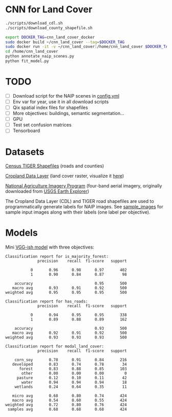 # CNN for Land Cover

```bash
./scripts/download_cdl.sh
./scripts/download_county_shapefile.sh
```

```bash
export DOCKER_TAG=cnn_land_cover_docker
sudo docker build ~/cnn_land_cover --tag=$DOCKER_TAG
sudo docker run -it -v ~/cnn_land_cover:/home/cnn_land_cover $DOCKER_TAG bash
cd /home/cnn_land_cover
python annotate_naip_scenes.py
python fit_model.py
```

# TODO

* [ ] Download script for the NAIP scenes in [config.yml](config.yml)
* [ ] Env var for year, use it in all download scripts
* [ ] Qix spatial index files for shapefiles
* [ ] More objectives: buildings, semantic segmentation...
* [ ] GPU
* [ ] Test set confusion matrices
* [ ] Tensorboard

# Datasets

[Census TIGER Shapefiles](https://www.census.gov/geo/maps-data/data/tiger-line.html) (roads and counties)

[Cropland Data Layer](https://www.nass.usda.gov/Research_and_Science/Cropland/Release/) (land cover raster, visualize it [here](https://nassgeodata.gmu.edu/CropScape/))

[National Agriculture Imagery Program](https://www.fsa.usda.gov/programs-and-services/aerial-photography/imagery-programs/naip-imagery/) (four-band aerial imagery, originally downloaded from [USGS Earth Explorer](https://earthexplorer.usgs.gov/?))

The Cropland Data Layer (CDL) and TIGER road shapefiles are used to programmatically generate
labels for NAIP images. See [sample_images](sample_images) for sample input images along
with their labels (one label per objective).

# Models

Mini [VGG-ish model](cnn.py) with three objectives:

```
Classification report for is_majority_forest:
              precision    recall  f1-score   support

           0       0.96      0.98      0.97       402
           1       0.90      0.84      0.87        98

    accuracy                           0.95       500
   macro avg       0.93      0.91      0.92       500
weighted avg       0.95      0.95      0.95       500

Classification report for has_roads:
              precision    recall  f1-score   support

           0       0.94      0.95      0.95       338
           1       0.89      0.88      0.89       162

    accuracy                           0.93       500
   macro avg       0.92      0.91      0.92       500
weighted avg       0.93      0.93      0.93       500

Classification report for modal_land_cover:
              precision    recall  f1-score   support

    corn_soy       0.78      0.91      0.84       216
   developed       0.83      0.74      0.78        34
      forest       0.83      0.88      0.85       103
       other       0.00      0.00      0.00         0
     pasture       0.12      0.10      0.11        42
       water       0.94      0.94      0.94        18
    wetlands       0.24      0.64      0.35        11

   micro avg       0.68      0.80      0.74       424
   macro avg       0.54      0.60      0.55       424
weighted avg       0.72      0.80      0.76       424
 samples avg       0.68      0.68      0.68       424
```